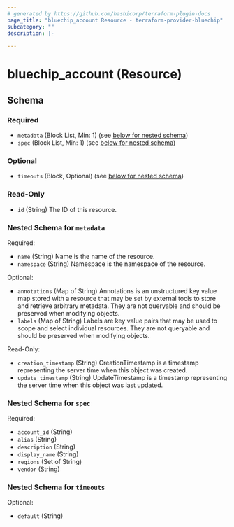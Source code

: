```yaml
---
# generated by https://github.com/hashicorp/terraform-plugin-docs
page_title: "bluechip_account Resource - terraform-provider-bluechip"
subcategory: ""
description: |-
  
---
```


# bluechip_account (Resource)





<!-- schema generated by tfplugindocs -->
## Schema

### Required

- `metadata` (Block List, Min: 1) (see [below for nested schema](#nestedblock--metadata))
- `spec` (Block List, Min: 1) (see [below for nested schema](#nestedblock--spec))

### Optional

- `timeouts` (Block, Optional) (see [below for nested schema](#nestedblock--timeouts))

### Read-Only

- `id` (String) The ID of this resource.

<a id="nestedblock--metadata"></a>
### Nested Schema for `metadata`

Required:

- `name` (String) Name is the name of the resource.
- `namespace` (String) Namespace is the namespace of the resource.

Optional:

- `annotations` (Map of String) Annotations is an unstructured key value map stored with a resource that may be set by external tools to store and retrieve arbitrary metadata. They are not queryable and should be preserved when modifying objects.
- `labels` (Map of String) Labels are key value pairs that may be used to scope and select individual resources. They are not queryable and should be preserved when modifying objects.

Read-Only:

- `creation_timestamp` (String) CreationTimestamp is a timestamp representing the server time when this object was created.
- `update_timestamp` (String) UpdateTimestamp is a timestamp representing the server time when this object was last updated.


<a id="nestedblock--spec"></a>
### Nested Schema for `spec`

Required:

- `account_id` (String)
- `alias` (String)
- `description` (String)
- `display_name` (String)
- `regions` (Set of String)
- `vendor` (String)


<a id="nestedblock--timeouts"></a>
### Nested Schema for `timeouts`

Optional:

- `default` (String)
